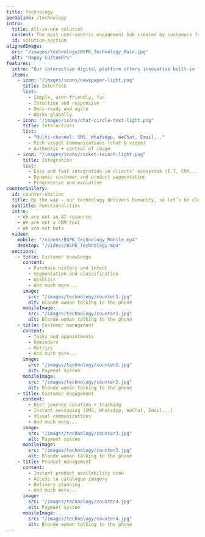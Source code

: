 ```yaml
---
title: Technology
permalink: /technology
intro:
  title: All-in-one solution
  content: The most user-centric engagement hub created by customers for customers, and engineered for enterprise
  id: solution-section
alignedImage:
  src: "/images/technology/BSPK_Technology_Main.jpg"
  alt: "Happy Customers"
features:
  intro: "Our interactive digital platform offers innovative built-in features for your sales advisors:"
  items:
    - icon: "/images/icons/newspaper-light.png"
      title: Interface
      list:
        - Simple, user-friendly, fun
        - Intuitive and responsive
        - Omni-ready and agile
        - Works globally
    - icon: "/images/icons/chat-circle-text-light.png"
      title: Interactions
      list:
        - "Multi-channel: SMS, WhatsApp, WeChat, Email..."
        - Rich visual communications (chat & video)
        - Authentic + control of image
    - icon: "/images/icons/rocket-launch-light.png"
      title: Integration
      list:
        - Easy and fast integration in clients’ ecosystem (I.T, CRM...)
        - Dynamic customer and product segmentation
        - Progressive and evolutive
counterGallery:
  id: counter-section
  title: By the way - our technology delivers humanity, so let’s be clear…
  subtitle: Functionalities
  intro:
    - We are not an AI resource 
    - We are not a CRM tool 
    - We are not bots  
  video:
    mobile: "/videos/BSPK_Technology_Mobile.mp4"
    desktop: "/videos/BSPK_Technology.mp4"
  sections:
    - title: Customer knowledge
      content: 
        - Purchase history and intent
        - Segmentation and classification
        - Wishlist
        - And much more...
      image:
        src: "/images/technology/counter1.jpg"
        alt: Blonde woman talking to the phone
      mobileImage:
        src: "/images/technology/counter1.jpg"
        alt: Blonde woman talking to the phone
    - title: Customer management
      content: 
        - Tasks and appointments 
        - Reminders
        - Metrics
        - And much more...
      image:
        src: "/images/technology/counter2.jpg"
        alt: Payment system
      mobileImage:
        src: "/images/technology/counter2.jpg"
        alt: Blonde woman talking to the phone
    - title: Customer engagement
      content: 
        - User journey curation + tracking
        - Instant messaging (SMS, WhatsApp, WeChat, Email...)
        - Visual communications
        - And much more...
      image:
        src: "/images/technology/counter3.jpg"
        alt: Payment system
      mobileImage:
        src: "/images/technology/counter3.jpg"
        alt: Blonde woman talking to the phone
    - title: Product management
      content: 
        - Instant product availability scan 
        - Access to catalogue imagery
        - Delivery planning
        - And much more...
      image:
        src: "/images/technology/counter4.jpg"
        alt: Payment system
      mobileImage:
        src: "/images/technology/counter4.jpg"
        alt: Blonde woman talking to the phone
---
```


<Internal-Intro/>
<Internal-AlignedImage/>
<Internal-Features/>
<Internal-CounterGallery page="technology" :list="true"/>
<Newsletter/>